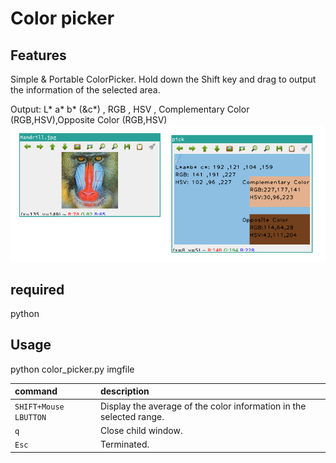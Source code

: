 # Color picker

## Features
Simple & Portable ColorPicker.
Hold down the Shift key and drag to output the information of the selected area.  

Output: L* a* b* (&c*) , RGB , HSV , Complementary Color (RGB,HSV),Opposite Color (RGB,HSV)
![Selected](imgs/select.png)

## required
python

## Usage
python color_picker.py imgfile

| command                | description|
|:-------------------|:--------------------------------------------------------|
| `SHIFT+Mouse LBUTTON` | Display the average of the color information in the selected range. |
| `q` | Close child window. |
| `Esc` | Terminated. |

